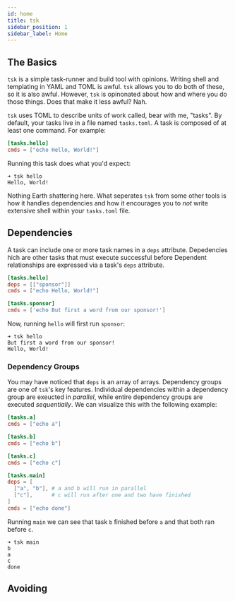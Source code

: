 ```yaml
---
id: home
title: tsk
sidebar_position: 1
sidebar_label: Home
---
```


## The Basics

`tsk` is a simple task-runner and build tool with opinions. Writing shell and templating in YAML and TOML is awful. `tsk` allows you to do both of these, so it is also awful. However, `tsk` is opinonated about how and where you do those things. Does that make it less awful? Nah.

`tsk` uses TOML to describe units of work called, bear with me, "tasks". By default, your tasks live in a file named `tasks.toml`. A task is composed of at least one command. For example:

```toml title="tasks.toml"
[tasks.hello]
cmds = ["echo Hello, World!"]
```

Running this task does what you'd expect:

```shell
➜ tsk hello
Hello, World!
```

Nothing Earth shattering here. What seperates `tsk` from some other tools is how it handles dependencies and how it encourages you to _not_ write extensive shell within your `tasks.toml` file.

## Dependencies

A task can include one or more task names in a `deps` attribute. Depedencies hich are other tasks that must execute successful before Dependent relationships are expressed via a task's `deps` attribute.

```toml title="tasks.toml"
[tasks.hello]
deps = [["sponsor"]]
cmds = ["echo Hello, World!"]

[tasks.sponsor]
cmds = ['echo But first a word from our sponsor!']
```

Now, running `hello` will first run `sponsor`:

```shell
➜ tsk hello
But first a word from our sponsor!
Hello, World!
```

### Dependency Groups

You may have noticed that `deps` is an array of arrays. Dependency groups are one of `tsk`'s key features. Individual dependencies within a dependency group are exeucted in *parallel*, while entire dependency groups are executed *sequentially*. We can visualize this with the following example:

```toml
[tasks.a]
cmds = ["echo a"]

[tasks.b]
cmds = ["echo b"]

[tasks.c]
cmds = ["echo c"]

[tasks.main]
deps = [
  ["a", "b"], # a and b will run in parallel
  ["c"],      # c will run after one and two have finished
]
cmds = ["echo done"]
```

Running `main` we can see that task `b` finished before `a` and that both ran before `c`.

```shell
➜ tsk main
b
a
c
done
```

## Avoiding
